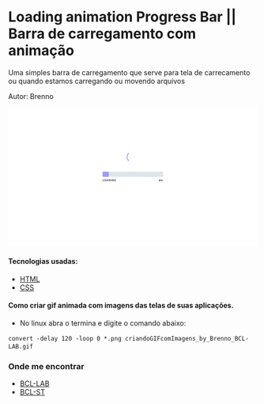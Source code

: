 # Loading animation Progress Bar || Barra de carregamento com animação 

Uma simples barra de carregamento que serve para tela de carrecamento ou quando estamos carregando ou movendo arquivos

Autor: Brenno


![tela](bcl-lab_screen.gif)

#### Tecnologias usadas:
- [HTML](https://www.w3schools.com/html/default.asp)
- [CSS](https://developer.mozilla.org/pt-BR/docs/Web/CSS)


#### Como criar gif animada com imagens das telas de suas aplicações.

- No linux abra o termina e digite o comando abaixo:
```bach
convert -delay 120 -loop 0 *.png criandoGIFcomImagens_by_Brenno_BCL-LAB.gif
```

### Onde me encontrar

- [BCL-LAB](https://www.youtube.com/channel/UCr2gZzk_SAA53JzfRw7BL7g)
- [BCL-ST](https://www.bcl-st.com.br)